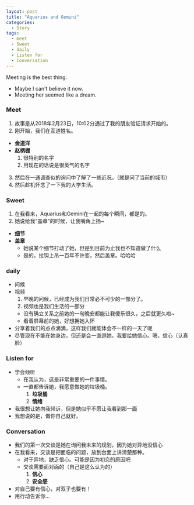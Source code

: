 ```yaml
---
layout: post
title: "Aquarius and Gemini"
categories:
  - Story
tags:
  - meet
  - Sweet
  - daily
  - Listen for
  - Conversation
---
```



Meeting is the best thing.

* Maybe I can't believe it now.
* Meeting her seemed like a dream.

### Meet

1. 故事是从2018年2月23日，10:02分通过了我的朋友验证请求开始的。
2. 刚开始，我们在互道姓名。
  * **金道洋**
  * **赵柄棚**
    1. 很特别的名字
    2. 用现在的话说是很英气的名字
3. 然后在一通调查似的询问中了解了一些近况。（就是问了当前的城市）
4. 然后趁机怀念了一下我的大学生活。

### Sweet

1. 在我看来，Aquarius和Gemini在一起的每个瞬间，都是的。
2. 她说给我“盖章”的时候，让我嘴角上扬~
  * **细节**
  * **盖章**
    * 她说某个细节打动了她，但是到目前为止我也不知道做了什么
    * 是的。拉钩上吊一百年不许变，然后盖章。哈哈哈


### daily

* 问候
* 视频
  1. 早晚的问候，已经成为我们日常必不可少的一部分了。
  2. 视频也是我们生活的一部分
    * 没有确立关系之前她的一句晚安都能让我傻乐很久，之后就更久啦~
    * 看着屏幕前的她，好想拥她入怀
* 分享着我们的点点滴滴，这样我们就能体会不一样的一天了呢
* 尽管现在不能在她身边，但还是会一直逗她，我要给她信心。嗯，信心（认真脸）

### Listen for

* 学会倾听
  * 在我认为，这是非常重要的一件事情。
  * 一直都告诉她，我愿意做她的垃圾桶。
    1. **垃圾桶**
    2. **情绪**
* 我很想让她向我倾诉，但是她似乎不愿让我看到那一面
* 我想说的是，做你自己就好。

### Conversation

* 我们的第一次交谈是她在询问我未来的规划，因为她对异地没信心
* 在我看来，交谈是把面临的问题，放到台面上讲清楚那种。
  * 对于异地，缺乏信心。可能是因为初恋的原因吧
  * 交谈需要面对面的（自己是这么认为的）
    1. **信心**
    2. **安全感**
* 对自己要有信心，对双子也要有！
* 用行动告诉你...
